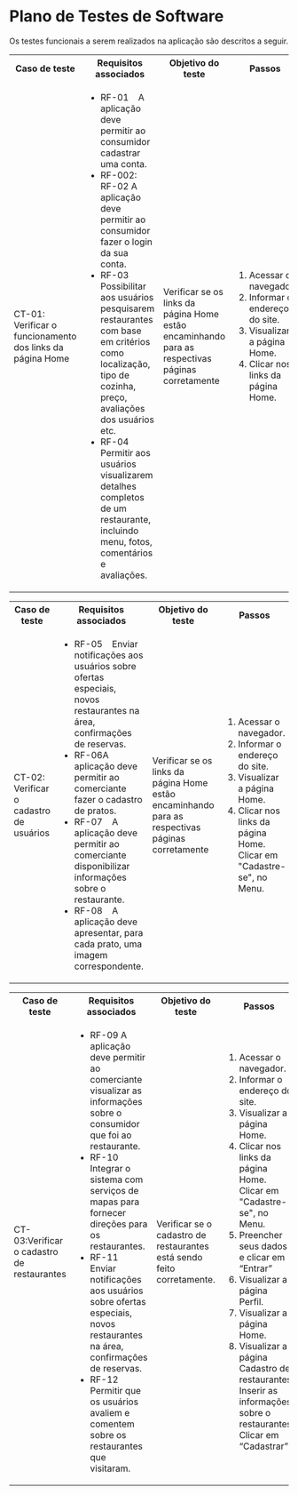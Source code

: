 # Plano de Testes de Software

Os testes funcionais a serem realizados na aplicação são descritos a seguir. 

<table>
 <tr>
  <th>Caso de teste</th>
  <th>Requisitos associados</th>
  <th>Objetivo do teste</th>
  <th>Passos</th>
  <th>Critérios de êxito</th>
  <th>Responsável</th>
 </tr>
 <tr>
  <td>CT-01: Verificar o funcionamento dos links da página Home</td>
  <td>
   <ul>
    <li>RF-01    A aplicação deve permitir ao consumidor cadastrar uma conta. </li>
   <li>RF-002:	RF-02    A aplicação deve permitir ao consumidor fazer o login da sua conta. </li>
   <li>RF-03    Possibilitar aos usuários pesquisarem restaurantes com base em critérios como localização, tipo de cozinha, preço, avaliações dos usuários etc.</li>
    <li>RF-04    Permitir aos usuários visualizarem detalhes completos de um restaurante, incluindo menu, fotos, comentários e avaliações. </li>
   </ul>
  </td>
   <td>Verificar se os links da página Home estão encaminhando para as respectivas páginas corretamente</td>
  <td>
   <ol>
    <li>Acessar o navegador.</li>
    <li>Informar o endereço do site.</li>
    <li>Visualizar a página Home.</li>
    <li>Clicar nos links da página Home.</li>
   </ol>
   </td>
  <td>Todos os links da página Home devem encaminhar os usuários para as páginas descritas.</td>
  <td>Thiago</td>
 </tr>
</table>

<table>
 <tr>
  <th>Caso de teste</th>
  <th>Requisitos associados</th>
  <th>Objetivo do teste</th>
  <th>Passos</th>
  <th>Critérios de êxito</th>
  <th>Responsável</th>
 </tr>
 <tr>
  <td>CT-02: Verificar o cadastro de usuários</td>
  <td>
   <ul>
    <li>RF-05    Enviar notificações aos usuários sobre ofertas especiais, novos restaurantes na área, confirmações de reservas. </li>
   <li>RF-06A aplicação deve permitir ao comerciante fazer o cadastro de pratos. </li>
   <li>RF-07    A aplicação deve permitir ao comerciante disponibilizar informações sobre o restaurante.</li>
    <li>RF-08    A aplicação deve apresentar, para cada prato, uma imagem correspondente.</li>
   </ul>
  </td>
  <td>Verificar se os links da página Home estão encaminhando para as respectivas páginas corretamente</td>
  <td>
   <ol>
    <li>Acessar o navegador.</li>
    <li>Informar o endereço do site.</li>
    <li>Visualizar a página Home.</li>
    <li>Clicar nos links da página Home.</li>
     </li>Clicar em "Cadastre-se", no Menu. </li>
   </ol>
   </td>
  <td>Deve ocorrer uma validação das informações fornecidas pelo usuário, e ao clicar em "Cadastrar", deve aparecer a mensagem "Usuário cadastrado com sucesso".</td>
  <td> Matheus </td>
 </tr>
</table>

<table>
 <tr>
  <th>Caso de teste</th>
  <th>Requisitos associados</th>
  <th>Objetivo do teste</th>
  <th>Passos</th>
  <th>Critérios de êxito</th>
  <th>Responsável</th>
 </tr>
 <tr>
  <td>CT-03:Verificar o cadastro de restaurantes</td>
  <td>
   <ul>
    <li>RF-09    A aplicação deve permitir ao comerciante visualizar as informações sobre o consumidor que foi ao restaurante. </li>
   <li>RF-10    Integrar o sistema com serviços de mapas para fornecer direções para os restaurantes.  </li>
   <li>RF-11    Enviar notificações aos usuários sobre ofertas especiais, novos restaurantes na área, confirmações de reservas.</li>
    <li>RF-12    Permitir que os usuários avaliem e comentem sobre os restaurantes que visitaram. </li>
   </ul>
  </td>
  <td>Verificar se o cadastro de restaurantes está sendo feito corretamente.</td>
  <td>
   <ol>
    <li>Acessar o navegador.</li>
    <li>Informar o endereço do site.</li>
    <li>Visualizar a página Home.</li>
    <li>Clicar nos links da página Home.</li>
     </li>Clicar em "Cadastre-se", no Menu. </li>
      <li>Preencher seus dados e clicar em “Entrar”</li>
    <li>Visualizar a página Perfil.</li>
    <li>Visualizar a página Home.</li>
    <li>Visualizar a página Cadastro de restaurantes.</li>
     </li>Inserir as informações sobre o restaurantes. </li>
     </li>Clicar em “Cadastrar”. </li>
   </ol>
   </td>
  <td>Deve ocorrer uma validação das informações fornecidas pelo usuário, e ao clicar em "Cadastrar", deve aparecer a mensagem "restaurantes cadastrada com sucesso".</td>
  <td> Leticia  </td>
 </tr>
</table>
